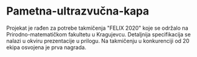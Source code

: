# Pametna-ultrazvučna-kapa

Projekat je rađen za potrebe takmičenja "FELIX 2020" koje se održalo
na Prirodno-matematičkom fakultetu u Kragujevcu. Detaljnija specifikacija 
se nalazi u okviru prezentacije u prilogu. Na takmičenju u konkurenciji 
od 20 ekipa osvojena je prva nagrada.
